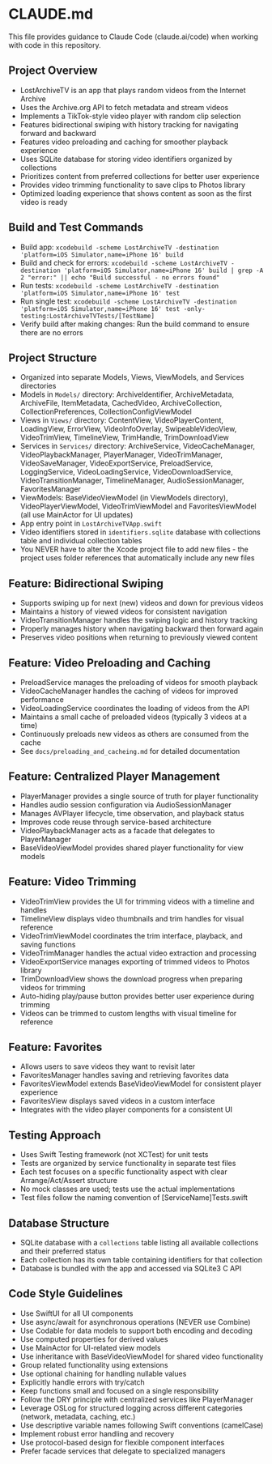 # CLAUDE.md

This file provides guidance to Claude Code (claude.ai/code) when working with code in this repository.

## Project Overview
- LostArchiveTV is an app that plays random videos from the Internet Archive
- Uses the Archive.org API to fetch metadata and stream videos
- Implements a TikTok-style video player with random clip selection
- Features bidirectional swiping with history tracking for navigating forward and backward
- Features video preloading and caching for smoother playback experience
- Uses SQLite database for storing video identifiers organized by collections
- Prioritizes content from preferred collections for better user experience
- Provides video trimming functionality to save clips to Photos library
- Optimized loading experience that shows content as soon as the first video is ready

## Build and Test Commands
- Build app: `xcodebuild -scheme LostArchiveTV -destination 'platform=iOS Simulator,name=iPhone 16' build`
- Build and check for errors: `xcodebuild -scheme LostArchiveTV -destination 'platform=iOS Simulator,name=iPhone 16' build | grep -A 2 "error:" || echo "Build successful - no errors found"`
- Run tests: `xcodebuild -scheme LostArchiveTV -destination 'platform=iOS Simulator,name=iPhone 16' test`
- Run single test: `xcodebuild -scheme LostArchiveTV -destination 'platform=iOS Simulator,name=iPhone 16' test -only-testing:LostArchiveTVTests/[TestName]`
- Verify build after making changes: Run the build command to ensure there are no errors

## Project Structure
- Organized into separate Models, Views, ViewModels, and Services directories
- Models in `Models/` directory: ArchiveIdentifier, ArchiveMetadata, ArchiveFile, ItemMetadata, CachedVideo, ArchiveCollection, CollectionPreferences, CollectionConfigViewModel
- Views in `Views/` directory: ContentView, VideoPlayerContent, LoadingView, ErrorView, VideoInfoOverlay, SwipeableVideoView, VideoTrimView, TimelineView, TrimHandle, TrimDownloadView
- Services in `Services/` directory: ArchiveService, VideoCacheManager, VideoPlaybackManager, PlayerManager, VideoTrimManager, VideoSaveManager, VideoExportService, PreloadService, LoggingService, VideoLoadingService, VideoDownloadService, VideoTransitionManager, TimelineManager, AudioSessionManager, FavoritesManager
- ViewModels: BaseVideoViewModel (in ViewModels directory), VideoPlayerViewModel, VideoTrimViewModel and FavoritesViewModel (all use MainActor for UI updates)
- App entry point in `LostArchiveTVApp.swift`
- Video identifiers stored in `identifiers.sqlite` database with collections table and individual collection tables
- You NEVER have to alter the Xcode project file to add new files - the project uses folder references that automatically include any new files

## Feature: Bidirectional Swiping
- Supports swiping up for next (new) videos and down for previous videos
- Maintains a history of viewed videos for consistent navigation
- VideoTransitionManager handles the swiping logic and history tracking
- Properly manages history when navigating backward then forward again
- Preserves video positions when returning to previously viewed content

## Feature: Video Preloading and Caching
- PreloadService manages the preloading of videos for smooth playback
- VideoCacheManager handles the caching of videos for improved performance
- VideoLoadingService coordinates the loading of videos from the API
- Maintains a small cache of preloaded videos (typically 3 videos at a time)
- Continuously preloads new videos as others are consumed from the cache
- See `docs/preloading_and_cacheing.md` for detailed documentation

## Feature: Centralized Player Management
- PlayerManager provides a single source of truth for player functionality
- Handles audio session configuration via AudioSessionManager
- Manages AVPlayer lifecycle, time observation, and playback status
- Improves code reuse through service-based architecture
- VideoPlaybackManager acts as a facade that delegates to PlayerManager
- BaseVideoViewModel provides shared player functionality for view models

## Feature: Video Trimming
- VideoTrimView provides the UI for trimming videos with a timeline and handles
- TimelineView displays video thumbnails and trim handles for visual reference
- VideoTrimViewModel coordinates the trim interface, playback, and saving functions
- VideoTrimManager handles the actual video extraction and processing
- VideoExportService manages exporting of trimmed videos to Photos library
- TrimDownloadView shows the download progress when preparing videos for trimming
- Auto-hiding play/pause button provides better user experience during trimming
- Videos can be trimmed to custom lengths with visual timeline for reference

## Feature: Favorites
- Allows users to save videos they want to revisit later
- FavoritesManager handles saving and retrieving favorites data
- FavoritesViewModel extends BaseVideoViewModel for consistent player experience
- FavoritesView displays saved videos in a custom interface
- Integrates with the video player components for a consistent UI

## Testing Approach
- Uses Swift Testing framework (not XCTest) for unit tests
- Tests are organized by service functionality in separate test files
- Each test focuses on a specific functionality aspect with clear Arrange/Act/Assert structure
- No mock classes are used; tests use the actual implementations
- Test files follow the naming convention of [ServiceName]Tests.swift

## Database Structure
- SQLite database with a `collections` table listing all available collections and their preferred status
- Each collection has its own table containing identifiers for that collection
- Database is bundled with the app and accessed via SQLite3 C API

## Code Style Guidelines
- Use SwiftUI for all UI components
- Use async/await for asynchronous operations (NEVER use Combine)
- Use Codable for data models to support both encoding and decoding
- Use computed properties for derived values
- Use MainActor for UI-related view models
- Use inheritance with BaseVideoViewModel for shared video functionality
- Group related functionality using extensions
- Use optional chaining for handling nullable values
- Explicitly handle errors with try/catch
- Keep functions small and focused on a single responsibility
- Follow the DRY principle with centralized services like PlayerManager
- Leverage OSLog for structured logging across different categories (network, metadata, caching, etc.)
- Use descriptive variable names following Swift conventions (camelCase)
- Implement robust error handling and recovery
- Use protocol-based design for flexible component interfaces
- Prefer facade services that delegate to specialized managers